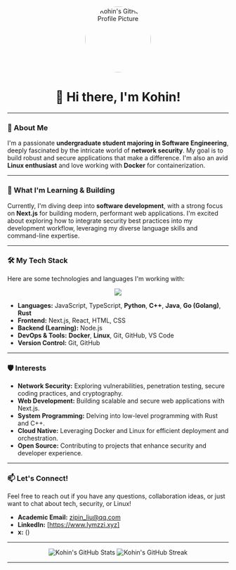 <div align="center">
  <a href="https://github.com/zipinLiu">
    <img src="https://avatars.githubusercontent.com/u/YOUR_GITHUB_ID?v=4" width="150px" alt="Kohin's GitHub Profile Picture" style="border-radius:50%">
  </a>
  <h1>👋 Hi there, I'm Kohin!</h1>
</div>

---

### 👀 About Me

I'm a passionate **undergraduate student majoring in Software Engineering**, deeply fascinated by the intricate world of **network security**. My goal is to build robust and secure applications that make a difference. I'm also an avid **Linux enthusiast** and love working with **Docker** for containerization.

---

### 🌱 What I'm Learning & Building

Currently, I'm diving deep into **software development**, with a strong focus on **Next.js** for building modern, performant web applications. I'm excited about exploring how to integrate security best practices into my development workflow, leveraging my diverse language skills and command-line expertise.

---

### 🛠️ My Tech Stack

Here are some technologies and languages I'm working with:

<p align="center">
  <a href="https://skillicons.dev">
    <img src="https://skillicons.dev/icons?i=nextjs,react,js,ts,html,css,git,github,vscode,nodejs,python,docker,linux,cpp,java,go,rust" />
  </a>
</p>

* **Languages:** JavaScript, TypeScript, **Python**, **C++**, **Java**, **Go (Golang)**, **Rust**
* **Frontend:** Next.js, React, HTML, CSS
* **Backend (Learning):** Node.js
* **DevOps & Tools:** **Docker**, **Linux**, Git, GitHub, VS Code
* **Version Control:** Git, GitHub

---

### 🛡️ Interests

* **Network Security:** Exploring vulnerabilities, penetration testing, secure coding practices, and cryptography.
* **Web Development:** Building scalable and secure web applications with Next.js.
* **System Programming:** Delving into low-level programming with Rust and C++.
* **Cloud Native:** Leveraging Docker and Linux for efficient deployment and orchestration.
* **Open Source:** Contributing to projects that enhance security and developer experience.

---

### 📫 Let's Connect!

Feel free to reach out if you have any questions, collaboration ideas, or just want to chat about tech, security, or Linux!

* **Academic Email:** [zipin_liu@qq.com](mailto:zipin_liu@qq.com)
* **LinkedIn:** [https://www.lymzzi.xyz]
* **x:** ()

---

<div align="center">
  <img src="https://github-readme-stats.vercel.app/api?username=zipinLiu&show_icons=true&theme=vue&hide_border=true&count_private=true" alt="Kohin's GitHub Stats"/>
  <img src="https://github-readme-streak-stats.herokuapp.com/?user=Kohin&theme=vue&hide_border=true" alt="Kohin's GitHub Streak"/>
</div>

---
